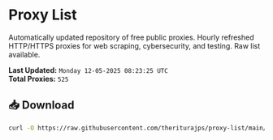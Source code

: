 # Proxy List

Automatically updated repository of free public proxies. Hourly refreshed HTTP/HTTPS proxies for web scraping, cybersecurity, and testing. Raw list available.

**Last Updated:** `Monday 12-05-2025 08:23:25 UTC`  
**Total Proxies:** `525`

## 📥 Download
```bash
curl -O https://raw.githubusercontent.com/theriturajps/proxy-list/main/proxies.txt
